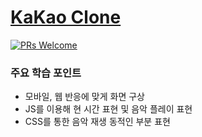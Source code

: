 # [KaKao Clone](https://free-ko.github.io/study-clone-kakao2020/)
[![PRs Welcome](https://img.shields.io/badge/PRs-welcome-brightgreen.svg?style=flat-square)](http://makeapullrequest.com)

### 주요 학습 포인트
- 모바일, 웹 반응에 맞게 화면 구상
- JS를 이용해 현 시간 표현 및 음악 플레이 표현
- CSS를 통한 음악 재생 동적인 부분 표현
